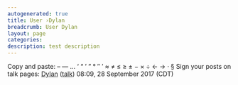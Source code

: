 ```yaml
---
autogenerated: true
title: User ›Dylan
breadcrumb: User Dylan
layout: page
categories: 
description: test description
---
```


Copy and paste: – — … ‘ “ ’ ” ° ″ ′ ≈ ≠ ≤ ≥ ± − × ÷ ← → · § Sign your posts on talk pages: [Dylan](User_Dylan ) ([talk](User_talk_Dylan )) 08:09, 28 September 2017 (CDT)
